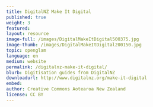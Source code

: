 ```yaml
---
title: DigitalNZ Make It Digital
published: true
weight: 3
featured: 
layout: resource
image-full: /images/DigitalMakeItDigital500375.jpg
image-thumb: /images/DigitalMakeItDigital200150.jpg
topic: openglam
language: en
medium: website
permalink: /digitalnz-make-it-digital/
blurb: Digitisation guides from DigitalNZ
downloadurl: http://www.digitalnz.org/make-it-digital
embed:
author: Creative Commons Aotearoa New Zealand
license: CC BY 
---
```



